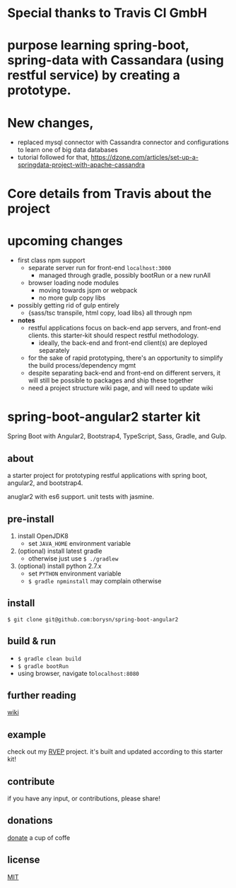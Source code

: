 # Special thanks to Travis CI GmbH

# purpose learning spring-boot, spring-data with Cassandara (using restful service) by creating a prototype.

# New changes, 
- replaced mysql connector with Cassandra connector and configurations to learn one of big data databases
- tutorial followed for that, https://dzone.com/articles/set-up-a-springdata-project-with-apache-cassandra

# Core details from Travis about the project

# upcoming changes 
- first class npm support
   * separate server run for front-end `localhost:3000`
       - managed through gradle, possibly bootRun or a new runAll
   * browser loading node modules
       - moving towards jspm or webpack
       - no more gulp copy libs
- possibly getting rid of gulp entirely
    * {sass/tsc transpile, html copy, load libs} all through npm
- **notes**
    * restful applications focus on back-end app servers, and front-end clients. this starter-kit should respect restful methodology.
        - ideally, the back-end and front-end client(s) are deployed separately 
    * for the sake of rapid prototyping, there's an opportunity to simplify the build process/dependency mgmt
    * despite separating back-end and front-end on different servers, it will still be possible to packages and ship these together
    * need a project structure wiki page, and will need to update wiki
    
# spring-boot-angular2 starter kit

Spring Boot with Angular2, Bootstrap4, TypeScript, Sass, Gradle, and Gulp.

## about

a starter project for prototyping restful applications with spring boot, angular2, and bootstrap4.

anuglar2 with es6 support. unit tests with jasmine.

## pre-install

1. install OpenJDK8
    - set `JAVA_HOME` environment variable
1. (optional) install latest gradle
    - otherwise just use `$ ./gradlew`
1. (optional) install python 2.7.x
    - set `PYTHON` environment variable
    - `$ gradle npminstall` may complain otherwise

## install

`$ git clone git@github.com:borysn/spring-boot-angular2`

## build & run

* `$ gradle clean build`
* `$ gradle bootRun`
* using browser, navigate to`localhost:8080`

## further reading

[wiki](https://github.com/borysn/spring-boot-angular2/wiki)

## example

check out my [RVEP](https://gitlab.com/borysn/RVEP/tree/dev) project. it's built and updated according to this starter kit!

## contribute

if you have any input, or contributions, please share!

## donations
[donate](https://www.paypal.com/cgi-bin/webscr?cmd=_donations&business=4NPQ49B5NRV3E&lc=US&item_name=Borys%20Niewiadomski&currency_code=USD&bn=PP%2dDonationsBF%3abtn_donate_LG%2egif%3aNonHosted) a cup of coffe

## license
[MIT](/LICENSE)
